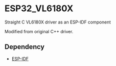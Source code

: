 # ESP32_VL6180X

Straight C VL6180X driver as an ESP-IDF component

Modified from original C++ driver.

## Dependency

- [ESP-IDF](https://github.com/espressif/esp-idf)

